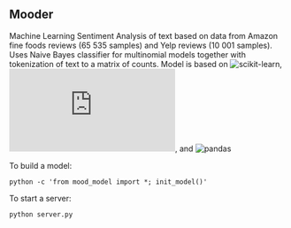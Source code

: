 ## Mooder
Machine Learning Sentiment Analysis of text based on data from Amazon fine foods reviews (65 535 samples) and Yelp reviews (10 001 samples). Uses Naive Bayes classifier for multinomial models together with tokenization of text to a matrix of counts. Model is based on ![scikit-learn](http://scikit-learn.org/), ![bottlepy](http://bottlepy.org/docs/dev/index.html), and ![pandas](http://pandas.pydata.org)

To build a model:
```
python -c 'from mood_model import *; init_model()'
```
To start a server:
```
python server.py
```
